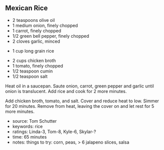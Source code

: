 Mexican Rice
------------

- 2 teaspoons olive oil
- 1 medium onion, finely chopped
- 1 carrot, finely chopped
- 1/2 green bell pepper, finely chopped
- 2 cloves garlic, minced
<!-- -->
- 1 cup long grain rice
<!-- -->
- 2 cups chicken broth
- 1 tomato, finely chopped
- 1/2 teaspoon cumin
- 1/2 teaspoon salt

Heat oil in a saucepan.  Saute onion, carrot, green pepper and garlic
until onion is translucent.  Add rice and cook for 2 more minutes.

Add chicken broth, tomato, and salt.  Cover and reduce heat to low.
Simmer for 20 minutes.  Remove from heat, leaving the cover on and
let rest for 5 more minutes.

- source: Tom Schutter
- keywords: rice
- ratings: Linda-3, Tom-8, Kyle-6, Skylar-?
- time: 65 minutes
- notes: things to try: corn, peas, > 6 jalapeno slices, salsa
